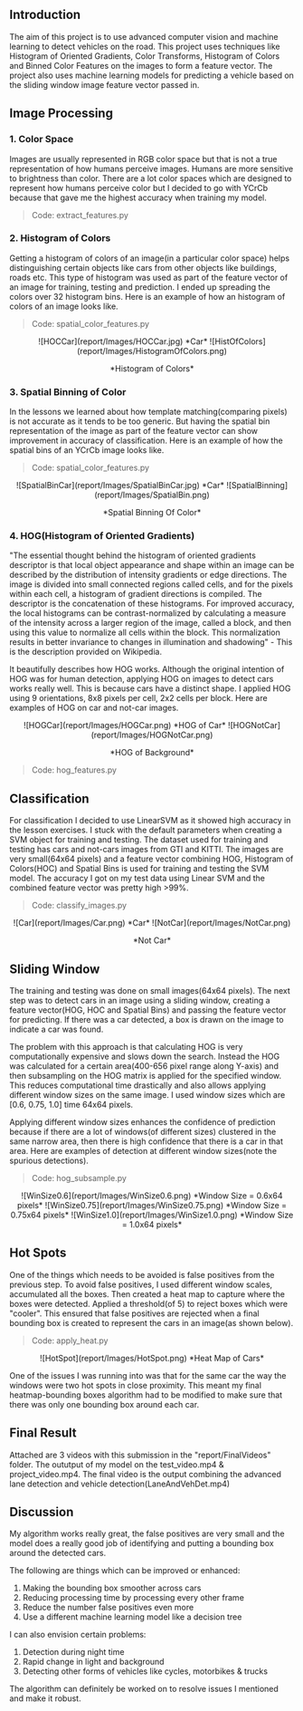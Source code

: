 ## Introduction
The aim of this project is to use advanced computer vision and machine learning to detect vehicles on the road. This project uses techniques like Histogram of Oriented Gradients, Color Transforms, Histogram of Colors and Binned Color Features on the images to form a feature vector. The project also uses machine learning models for predicting a vehicle based on the sliding window image feature vector passed in.

## Image Processing
### 1. Color Space
Images are usually represented in RGB color space but that is not a true representation of how humans perceive images. Humans are more sensitive to brightness than color. There are a lot color spaces which are designed to represent how humans perceive color but I decided to go with YCrCb because that gave me the highest accuracy when training my model.

> Code: extract_features.py

### 2. Histogram of Colors
Getting a histogram of colors of an image(in a particular color space) helps distinguishing certain objects like cars from other objects like buildings, roads etc. This type of histogram was used as part of the feature vector of an image for training, testing and prediction. I ended up spreading the colors over 32 histogram bins. Here is an example of how an histogram of colors of an image looks like.

> Code: spatial\_color\_features.py

<p align="center">
![HOCCar](report/Images/HOCCar.jpg)    
*Car*           
![HistOfColors](report/Images/HistogramOfColors.png)
<p align="center">
*Histogram of Colors*

### 3. Spatial Binning of Color
In the lessons we learned about how template matching(comparing pixels) is not accurate as it tends to be too generic. But having the spatial bin representation of the image as part of the feature vector can show improvement in accuracy of classification. Here is an example of how the spatial bins of an YCrCb image looks like.

> Code: spatial\_color\_features.py

<p align="center">
![SpatialBinCar](report/Images/SpatialBinCar.jpg)    
*Car*           
![SpatialBinning](report/Images/SpatialBin.png)
<p align="center">
*Spatial Binning Of Color*

### 4. HOG(Histogram of Oriented Gradients)
"The essential thought behind the histogram of oriented gradients descriptor is that local object appearance and shape within an image can be described by the distribution of intensity gradients or edge directions. The image is divided into small connected regions called cells, and for the pixels within each cell, a histogram of gradient directions is compiled. The descriptor is the concatenation of these histograms. For improved accuracy, the local histograms can be contrast-normalized by calculating a measure of the intensity across a larger region of the image, called a block, and then using this value to normalize all cells within the block. This normalization results in better invariance to changes in illumination and shadowing" - This is the description provided on Wikipedia.

It beautifully describes how HOG works. Although the original intention of HOG was for human detection, applying HOG on images to detect cars works really well. This is because cars have a distinct shape. I applied HOG using 9 orientations, 8x8 pixels per cell, 2x2 cells per block. Here are examples of HOG on car and not-car images.

<p align="center">
![HOGCar](report/Images/HOGCar.png)    
*HOG of Car*           
![HOGNotCar](report/Images/HOGNotCar.png)
<p align="center">
*HOG of Background*

> Code: hog_features.py

## Classification
For classification I decided to use LinearSVM as it showed high accuracy in the lesson exercises. I stuck with the default parameters when creating a SVM object for training and testing. The dataset used for training and testing has cars and not-cars images from GTI and KITTI. The images are very small(64x64 pixels) and a feature vector combining HOG, Histogram of Colors(HOC) and Spatial Bins is used for training and testing the SVM model. The accuracy I got on my test data using Linear SVM and the combined feature vector was pretty high >99%.

> Code: classify_images.py

<p align="center">
![Car](report/Images/Car.png)    
*Car*           
![NotCar](report/Images/NotCar.png)
<p align="center">
*Not Car*

## Sliding Window
The training and testing was done on small images(64x64 pixels). The next step was to detect cars in an image using a sliding window, creating a feature vector(HOG, HOC and Spatial Bins) and passing the feature vector for predicting. If there was a car detected, a box is drawn on the image to indicate a car was found.

The problem with this approach is that calculating HOG is very computationally expensive and slows down the search. Instead the HOG was calculated for a certain area(400-656 pixel range along Y-axis) and then subsampling on the HOG matrix is applied for the specified window. This reduces computational time drastically and also allows applying different window sizes on the same image. I used window sizes which are [0.6, 0.75, 1.0] time 64x64 pixels.

Applying different window sizes enhances the confidence of prediction because if there are a lot of windows(of different sizes) clustered in the same narrow area, then there is high confidence that there is a car in that area. Here are examples of detection at different window sizes(note the spurious detections).

> Code: hog_subsample.py

<p align="center">
![WinSize0.6](report/Images/WinSize0.6.png)    
*Window Size = 0.6x64 pixels*           
![WinSize0.75](report/Images/WinSize0.75.png)    
*Window Size = 0.75x64 pixels*
![WinSize1.0](report/Images/WinSize1.0.png)    
*Window Size = 1.0x64 pixels*
<p align="center">

## Hot Spots
One of the things which needs to be avoided is false positives from the previous step. To avoid false positives, I used different window scales, accumulated all the boxes. Then created a heat map to capture where the boxes were detected. Applied a threshold(of 5) to reject boxes which were "cooler". This ensured that false positives are rejected when a final bounding box is created to represent the cars in an image(as shown below).

> Code: apply_heat.py

<p align="center">
![HotSpot](report/Images/HotSpot.png)    
*Heat Map of Cars*
<p align="center">

One of the issues I was running into was that for the same car the way the windows were two hot spots in close proximity. This meant my final heatmap-bounding boxes algorithm had to be modified to make sure that there was only one bounding box around each car.

## Final Result
Attached are 3 videos with this submission in the "report/FinalVideos" folder. The oututput of my model on the test\_video.mp4 & project\_video.mp4. The final video is the output combining the advanced lane detection and vehicle detection(LaneAndVehDet.mp4)

## Discussion
My algorithm works really great, the false positives are very small and the model does a really good job of identifying and putting a bounding box around the detected cars.

The following are things which can be improved or enhanced:

1. Making the bounding box smoother across cars
2. Reducing processing time by processing every other frame
3. Reduce the number false positives even more
4. Use a different machine learning model like a decision tree

I can also envision certain problems:

1. Detection during night time
2. Rapid change in light and background
3. Detecting other forms of vehicles like cycles, motorbikes & trucks

The algorithm can definitely be worked on to resolve issues I mentioned and make it robust.
